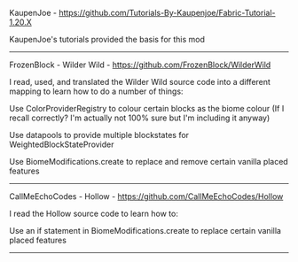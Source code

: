KaupenJoe - https://github.com/Tutorials-By-Kaupenjoe/Fabric-Tutorial-1.20.X

KaupenJoe's tutorials provided the basis for this mod

--------------

FrozenBlock - Wilder Wild - https://github.com/FrozenBlock/WilderWild

I read, used, and translated the Wilder Wild source code into a different mapping to learn how to do a number of things:

Use ColorProviderRegistry to colour certain blocks as the biome colour (If I recall correctly? I'm actually not 100% sure but I'm including it anyway)

Use datapools to provide multiple blockstates for WeightedBlockStateProvider

Use BiomeModifications.create to replace and remove certain vanilla placed features

--------------

CallMeEchoCodes - Hollow - https://github.com/CallMeEchoCodes/Hollow

I read the Hollow source code to learn how to:

Use an if statement in BiomeModifications.create to replace certain vanilla placed features

--------------